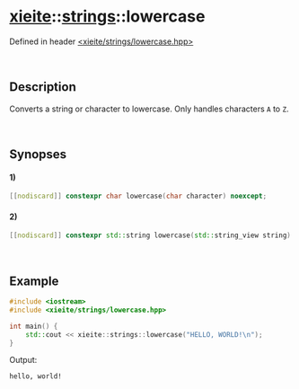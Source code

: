 # [xieite](../xieite.md)\:\:[strings](../strings.md)\:\:lowercase
Defined in header [<xieite/strings/lowercase.hpp>](../../include/xieite/strings/lowercase.hpp)

&nbsp;

## Description
Converts a string or character to lowercase. Only handles characters `A` to `Z`.

&nbsp;

## Synopses
#### 1)
```cpp
[[nodiscard]] constexpr char lowercase(char character) noexcept;
```
#### 2)
```cpp
[[nodiscard]] constexpr std::string lowercase(std::string_view string) noexcept;
```

&nbsp;

## Example
```cpp
#include <iostream>
#include <xieite/strings/lowercase.hpp>

int main() {
    std::cout << xieite::strings::lowercase("HELLO, WORLD!\n");
}
```
Output:
```
hello, world!
```

